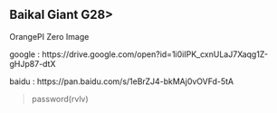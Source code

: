<p><h2>Baikal Giant G28></h2></p>

<p>OrangePI Zero Image</p>
<p>google : https://drive.google.com/open?id=1i0iIPK_cxnULaJ7Xaqg1Z-gHJp87-dtX </p>
<p>baidu  : https://pan.baidu.com/s/1eBrZJ4-bkMAj0vOVFd-5tA </p>
         <blockquote>
         password(rvlv)
         </blockquote>
